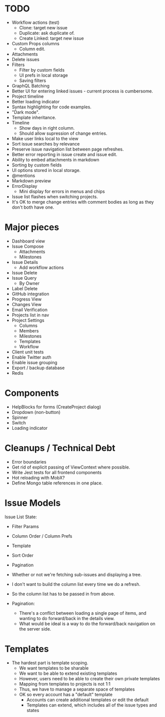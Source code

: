 # TODO

* Workflow actions (test)
  * Clone: target new issue
  * Duplicate: ask duplicate of.
  * Create Linked: target new issue
* Custom Props columns
  * Column edit.
* Attachments
* Delete issues
* Filters
  * Filter by custom fields
  * UI prefs in local storage
  * Saving filters
* GraphQL Batching
* Better UI for entering linked issues - current process is cumbersome.
* Project timeline
* Better loading indicator
* Syntax highlighting for code examples.
* "Dark mode".
* Template inheritance.
* Timeline
  * Show days in right column.
  * Should allow supression of change entries.
* Make user links local to the view
* Sort issue searches by relevance
* Preserve issue navigation list between page refreshes.
* Better error reporting in issue create and issue edit.
* Ability to embed attachments in markdown
* Sorting by custom fields
* UI options stored in local storage.
* @mentions
* Markdown preview
* ErrorDisplay
  * Mini display for errors in menus and chips
* Issue list flashes when switching projects.
* It's OK to merge change entries with comment bodies as long as they don't both have one.

# Major pieces

* Dashboard view
* Issue Compose
  * Attachments
  * Milestones
* Issue Details
  * Add workflow actions
* Issue Delete
* Issue Query
  * By Owner
* Label Delete
* GitHub integration
* Progress View
* Changes View
* Email Verification
* Projects list in nav
* Project Settings
  * Columns
  * Members
  * Milestones
  * Templates
  * Workflow
* Client unit tests
* Enable Twitter auth
* Enable issue grouping
* Export / backup database
* Redis

# Components

* HelpBlocks for forms (CreateProject dialog)
* Dropdown (non-button)
* Spinner
* Switch
* Loading indicator

# Cleanups / Technical Debt

* Error boundaries
* Get rid of explicit passing of ViewContext where possible.
* Write Jest tests for all frontend components
* Hot reloading with MobX?
* Define Mongo table references in one place.

# Issue Models

Issue List State:

* Filter Params
* Column Order / Column Prefs
* Template
* Sort Order
* Pagination
* Whether or not we're fetching sub-issues and displaying a tree.

* I don't want to build the column list every time we do a refresh.
* So the column list has to be passed in from above.

* Pagination:
  * There's a conflict between loading a single page of items, and wanting to do forward/back
    in the details view.
  * What would be ideal is a way to do the forward/back navigation on the server side.

# Templates

* The hardest part is template scoping.
  * We want templates to be sharable
  * We want to be able to extend existing templates
  * However, users need to be able to create their own private templates
  * Mapping from templates to projects is not 1:1
  * Thus, we have to manage a separate space of templates
  * OK so every account has a "default" template
    * Accounts can create additional templates or edit the default
    * Templates can extend, which includes all of the issue types and states
